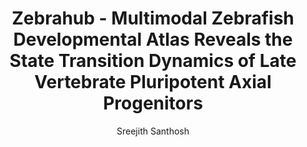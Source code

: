 ---
layout: post
title:  "Zebrahub - Multimodal Zebrafish Developmental Atlas Reveals the State Transition Dynamics of Late Vertebrate Pluripotent Axial Progenitors"
image: /images/Zebrahub.png
categories: research
author: "Sreejith Santhosh"
authors: "M. Lange, A. Granados, S. V. Kumar, J. Bragantini, S. Ancheta, <strong> Sreejith Santhosh </strong>, M. Borja, H. Kobayashi, E. McGeever, Ahmet C. Solak, B. Yang, X. Zhao, Y. Liu, A. Detweiler, S. Paul, H. Mekonen, T. Lao, R. Banks, A. Jacobo, K. Balla, K. Awayan, S. D'souza, R. Haase, A. Dizeux, O. Pourquie, R. Gomez-Sjoberg, G. Huber, M. Serra, N. Neff, A. Pisco and L. A. Royer"
venue: biorXiv
link: https://www.biorxiv.org/content/10.1101/2023.03.06.531398v1.full.pdf
excerpt: "Elucidating the developmental process of an organism will require the complete cartography of cellular lineages in the spatial, temporal, and molecular domains. We present Zebrahub, a comprehensive dynamic atlas of zebrafish embryonic development that combines single-cell sequencing time course data with light-sheet microscopy-based lineage reconstructions. Zebrahub is a foundational resource to study developmental processes at both transcriptional and spatiotemporal levels. It is publicly accessible as a web-based resource, providing an open- access collection of datasets and tools. Using this resource we shed new light on the pluripotency of Neuro-Mesodermal Progenitors (NMPs). We find that NMPs are pluripotent only during early axis elongation before becoming exclusively mesodermal progenitors. We attribute this restriction in NMP cell fate to emerging morphodynamic features that compartmentalize tissue motion."
--- 